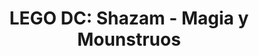 ---
layout: peliculas
title: "LEGO DC: Shazam - Magia y Mounstruos"
titulo_original: "LEGO DC: Shazam! Magic and Monsters"
image_carousel: 'https://i.ibb.co/tKywX92/shazam-min.jpg'
image_banner: 'https://i.ibb.co/ZMMc853/one-LEMXx-KVjj0st-JQOq-GRi93-N4y-min.jpg'
trailer: https://www.youtube.com/embed/jryMxrieK48
embed: https://www.youtube.com/embed/jryMxrieK48?autoplay=1&amp;rel=0&amp;hd=1&border=0&wmode=opaque&enablejsapi=1&modestbranding=1&controls=1&showinfo=0
description: ¡Ya es hora de que la Liga de la Justicia tome nota de Shazam! (Sean Astin), pero unirse al mejor equipo de superhéroes del mundo es mucho más difícil cuando todos se han convertido en niños. LEGO DC. ¡Shazam! Magic and Monsters le enseñará a Billy Batson las virtudes de la confianza mientras el héroe lucha contra Mr. Mind y Black Adam.
description_corta: ¡Ya es hora de que la Liga de la Justicia tome nota de Shazam! (Sean Astin), pero unirse al mejor equipo de superhéroes del mundo es mucho más difícil cuando todos se han convertido en niños. LEGO DC. ¡Shazam! Magic and....
duracion: '1h 21 min'
estrellas: '4'
idioma: 'Latino'
clasificacion: '+4'
category: 'peliculas'
nuevo: 'new_peliculas'
calidad: 'Full HD'
genero: Animación, superheroes, comedia, acción
anio: '2020'
netflix: 'No'
reproductores_otros: ["https://gdriveplayer.io/embed2.php?link=ZQRG54i4KmUGSD%252BN4o6CjwtG2I2f4pfDis34zZ0OyOuN97bxsaNs3b8UWgxNkPH96026eUGwn34FhqdZhDFxvkW8lqAgcdCch7AAnGyj6ynvDclczN8H2pi7E0ZwMbWAUUX9v2ovy4m3olH5cbRzFgw%252FfpIkeZNwj9fCbZwHhtK8cxjH2pTvu37yFCibDqoIxb5V7fd0mzPzcpAU%252FTH%252F2J","Latino","https://movcloud.net/embed/jl-XjPg8fdMt","Latino","https://api.cuevana3.io/stream/index.php?file=ek5lbm9xYWNrS0xYMTZLa2xNbkdvY3ZTb3BtZng4TGp6ZFpobGFMUGtOelcwcUZmbWRIVzRkakVuS0JnbEplcG1KUnNZSlRTMGViVTBxZGdsdEhPb3FqTnJYZWozTUxoM0txWFg2YlcwT1hGeXBoZ29OS1Y","Latino","https://mstream.press/xcejedklkvuf","Latino","https://player.premiumstream.live/player.php?id=MzMyNg&sub=player.mirapelisonline.comm/subs1/Lego.DC.Shazam.Magic.And.Monsters.2020.Forzados.srt","Latino"]
reproductores_fembed: ["https://feurl.com/v/pkekqcmm22pxyp3","Latino","https://feurl.com/v/ny4pkh22k4jw2p8","Latino","https://feurl.com/v/24j60u227230pw7","Latino"]
tags:
- Animado
---